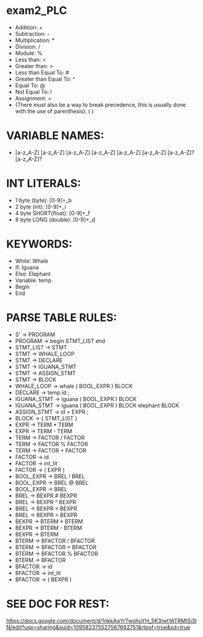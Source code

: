 # exam2_PLC

*	Addition: +
*	Subtraction: -
*	Multiplication: *
*	Division: /
*	Module: %
*	Less than: <
*	Greater than: >
*	Less than Equal To: #
*	Greater than Equal To: ^
*	Equal To: @
*	Not Equal To: !
*	Assignment: =
*	(There must also be a way to break precedence, this is usually done with the use of parenthesis):
( )

# VARIABLE NAMES: 
* [a-z_A-Z] [a-z_A-Z] [a-z_A-Z] [a-z_A-Z] [a-z_A-Z] [a-z_A-Z] [a-z_A-Z]? [a-z_A-Z]?

# INT LITERALS:
* 1 byte (byte): 	[0-9]+_b
* 2 byte (int): 		[0-9]+_i
* 4 byte SHORT(float): 	[0-9]+_f
* 8 byte LONG (double): 	[0-9]+_d

# KEYWORDS:
* While: Whale
*	If: Iguana
*	Else: Elephant
*	Variable: temp
*	Begin
*	End

# PARSE TABLE RULES:
* S' -> PROGRAM
* PROGRAM -> begin STMT_LIST end
* STMT_LIST -> STMT
* STMT -> WHALE_LOOP
* STMT -> DECLARE
* STMT -> IGUANA_STMT
* STMT -> ASSIGN_STMT
* STMT -> BLOCK
* WHALE_LOOP -> whale ( BOOL_EXPR ) BLOCK
* DECLARE -> temp id ;
* IGUANA_STMT -> iguana ( BOOL_EXPR ) BLOCK
* IGUANA_STMT -> iguana ( BOOL_EXPR ) BLOCK elephant BLOCK
* ASSIGN_STMT -> id = EXPR ;
* BLOCK -> { STMT_LIST }
* EXPR -> TERM * TERM
* EXPR -> TERM - TERM
* TERM -> FACTOR / FACTOR
* TERM -> FACTOR % FACTOR
* TERM -> FACTOR + FACTOR
* FACTOR -> id
* FACTOR -> int_lit
* FACTOR -> ( EXPR )
* BOOL_EXPR -> BREL ! BREL
* BOOL_EXPR -> BREL @ BREL
* BOOL_EXPR -> BREL
* BREL -> BEXPR # BEXPR
* BREL -> BEXPR ^ BEXPR
* BREL -> BEXPR < BEXPR
* BREL -> BEXPR > BEXPR
* BEXPR -> BTERM * BTERM
* BEXPR -> BTERM - BTERM
* BEXPR -> BTERM
* BTERM -> BFACTOR / BFACTOR
* BTERM -> BFACTOR + BFACTOR
* BTERM -> BFACTOR % BFACTOR
* BTERM -> BFACTOR
* BFACTOR -> id
* BFACTOR -> int_lit
* BFACTOR -> ( BEXPR )

# SEE DOC FOR REST:
  
https://docs.google.com/document/d/1nkkAqYrTwohuYH_5K3Iwt1ATRMISi3IN/edit?usp=sharing&ouid=109582375527567682751&rtpof=true&sd=true

